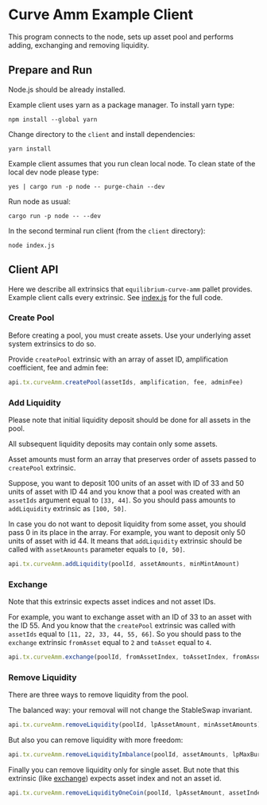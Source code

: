 # Curve Amm Example Client
This program connects to the node,
sets up asset pool and performs adding,
exchanging and removing liquidity.

## Prepare and Run

Node.js should be already installed.

Example client uses yarn as a package manager. To install yarn type:

```shell
npm install --global yarn
```

Change directory to the `client` and install dependencies:

```shell
yarn install
```

Example client assumes that you run clean local node.
To clean state of the local dev node please type:

```shell
yes | cargo run -p node -- purge-chain --dev
```

Run node as usual:

```shell
cargo run -p node -- --dev
```

In the second terminal run client (from the `client` directory):

```shell
node index.js
```

## Client API

Here we describe all extrinsics that `equilibrium-curve-amm` pallet provides.
Example client calls every extrinsic. See [index.js](index.js) for the full code.

### Create Pool

Before creating a pool, you must create assets.
Use your underlying asset system extrinsics to do so.

Provide `createPool` extrinsic with an array of asset ID, amplification coefficient, fee and admin fee:

```javascript
api.tx.curveAmm.createPool(assetIds, amplification, fee, adminFee)
```

### Add Liquidity

Please note that initial liquidity deposit should be done for all assets in the pool.

All subsequent liquidity deposits may contain only some assets.

Asset amounts must form an array that preserves order of assets passed to `createPool` extrinsic.

Suppose, you want to deposit 100 units of an asset with ID of 33 and 50 units of asset with ID 44
and you know that a pool was created with an `assetIds` argument equal to `[33, 44]`.
So you should pass amounts to `addLiquidity` extrinsic as `[100, 50]`.

In case you do not want to deposit liquidity from some asset, you should pass 0 in its place in the array.
For example, you want to deposit only 50 units of asset with id 44.
It means that `addLiquidity` extrinsic should be called with `assetAmounts` parameter equals to `[0, 50]`.

```javascript
api.tx.curveAmm.addLiquidity(poolId, assetAmounts, minMintAmount)
```

### Exchange

Note that this extrinsic expects asset indices and not asset IDs.

For example, you want to exchange asset with an ID of 33 to an asset with the ID 55.
And you know that the `createPool` extrinsic was called with `assetIds` equal to `[11, 22, 33, 44, 55, 66]`.
So you should pass to the `exchange` extrinsic `fromAsset` equal to `2` and `toAsset` equal to `4`.

```javascript
api.tx.curveAmm.exchange(poolId, fromAssetIndex, toAssetIndex, fromAssetAmount, toAssetMinAmount)
```

### Remove Liquidity

There are three ways to remove liquidity from the pool.

The balanced way:
your removal will not change the StableSwap invariant.

```javascript
api.tx.curveAmm.removeLiquidity(poolId, lpAssetAmount, minAssetAmounts)
```

But also you can remove liquidity with more freedom:

```javascript
api.tx.curveAmm.removeLiquidityImbalance(poolId, assetAmounts, lpMaxBurnAmount)
```

Finally you can remove liquidity only for single asset.
But note that this extrinsic (like [exchange](#exchange)) expects asset index and not an asset id.

```javascript
api.tx.curveAmm.removeLiquidityOneCoin(poolId, lpAssetAmount, assetIndex, minAssetAmount)
```
